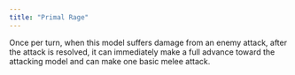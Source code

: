 ```yaml
---
title: "Primal Rage"
---
```

Once per turn, when this model suffers damage from an enemy attack, after the attack is resolved, it can immediately make a full advance toward the attacking model and can make one basic melee attack.